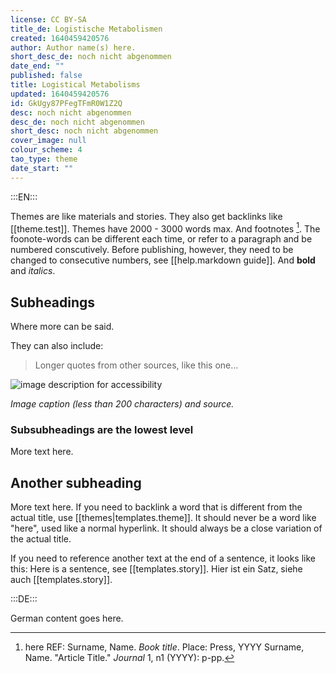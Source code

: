 ```yaml
---
license: CC BY-SA
title_de: Logistische Metabolismen
created: 1640459420576
author: Author name(s) here.
short_desc_de: noch nicht abgenommen
date_end: ""
published: false
title: Logistical Metabolisms
updated: 1640459420576
id: GkUgy87PFegTFmR0W1Z2Q
desc: noch nicht abgenommen
desc_de: noch nicht abgenommen
short_desc: noch nicht abgenommen
cover_image: null
colour_scheme: 4
tao_type: theme
date_start: ""
---
```


:::EN:::

Themes are like materials and stories. They also get backlinks like [[theme.test]]. Themes have 2000 - 3000 words max.
And footnotes [^footnote1]. The foonote-words can be different each time, or refer to a paragraph and be numbered conscutively. Before publishing, however, they need to be changed to consecutive numbers, see [[help.markdown guide]].
And **bold** and _italics_.

## Subheadings

Where more can be said.

They can also include:
>Longer quotes from other sources, like this one...

![image description for accessibility](/images/example/MfN-HBSB-Nr97.png)

_Image caption (less than 200 characters) and source._

<!-- Notes for us -->

### Subsubheadings are the lowest level

More text here.

## Another subheading

More text here. If you need to backlink a word that is different from the actual title, use [[themes|templates.theme]]. It should never be a word like "here", used like a normal hyperlink. It should always be a close variation of the actual title.

If you need to reference another text at the end of a sentence, it looks like this: Here is a sentence, see [[templates.story]].
Hier ist ein Satz, siehe auch [[templates.story]].

[^footnote1]: here REF: Surname, Name. _Book title_. Place: Press, YYYY
Surname, Name. "Article Title." _Journal_ 1, n1 (YYYY): p-pp.

:::DE:::

German content goes here.
